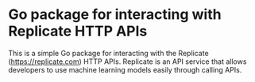 # Go package for interacting with Replicate HTTP APIs

This is a simple Go package for interacting with the Replicate (https://replicate.com) HTTP APIs. Replicate is an API service that allows developers to use machine learning models easily through calling APIs.